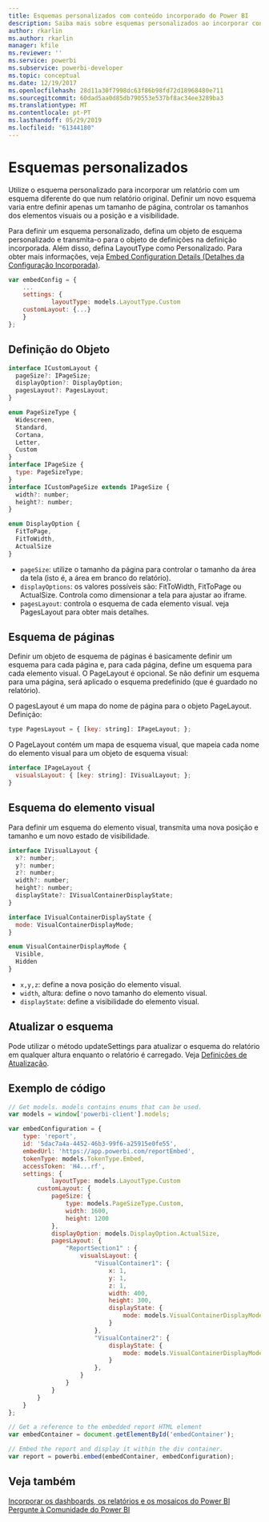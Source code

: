 ```yaml
---
title: Esquemas personalizados com conteúdo incorporado do Power BI
description: Saiba mais sobre esquemas personalizados ao incorporar conteúdo do Power BI na sua aplicação.
author: rkarlin
ms.author: rkarlin
manager: kfile
ms.reviewer: ''
ms.service: powerbi
ms.subservice: powerbi-developer
ms.topic: conceptual
ms.date: 12/19/2017
ms.openlocfilehash: 28d11a30f7998dc63f86b98fd72d18968480e711
ms.sourcegitcommit: 60dad5aa0d85db790553e537bf8ac34ee3289ba3
ms.translationtype: MT
ms.contentlocale: pt-PT
ms.lasthandoff: 05/29/2019
ms.locfileid: "61344180"
---
```

# <a name="custom-layouts"></a>Esquemas personalizados

Utilize o esquema personalizado para incorporar um relatório com um esquema diferente do que num relatório original. Definir um novo esquema varia entre definir apenas um tamanho de página, controlar os tamanhos dos elementos visuais ou a posição e a visibilidade.

Para definir um esquema personalizado, defina um objeto de esquema personalizado e transmita-o para o objeto de definições na definição incorporada. Além disso, defina LayoutType como Personalizado. Para obter mais informações, veja [Embed Configuration Details (Detalhes da Configuração Incorporada)](https://github.com/Microsoft/PowerBI-JavaScript/wiki/Embed-Configuration-Details).

```javascript
var embedConfig = {
    ...
    settings: {
            layoutType: models.LayoutType.Custom
    customLayout: {...}
    }
};
```

## <a name="object-definition"></a>Definição do Objeto

```javascript
interface ICustomLayout {
  pageSize?: IPageSize;
  displayOption?: DisplayOption;
  pagesLayout?: PagesLayout;
}

enum PageSizeType {
  Widescreen,
  Standard,
  Cortana,
  Letter,
  Custom
}
interface IPageSize {
  type: PageSizeType;
}
interface ICustomPageSize extends IPageSize {
  width?: number;
  height?: number;
}

enum DisplayOption {
  FitToPage,
  FitToWidth,
  ActualSize
}
```

- `pageSize`: utilize o tamanho da página para controlar o tamanho da área da tela (isto é, a área em branco do relatório).
- `displayOptions`: os valores possíveis são: FitToWidth, FitToPage ou ActualSize. Controla como dimensionar a tela para ajustar ao iframe.
- `pagesLayout`: controla o esquema de cada elemento visual. veja PagesLayout para obter mais detalhes.

## <a name="pages-layout"></a>Esquema de páginas

Definir um objeto de esquema de páginas é basicamente definir um esquema para cada página e, para cada página, define um esquema para cada elemento visual.
O PageLayout é opcional. Se não definir um esquema para uma página, será aplicado o esquema predefinido (que é guardado no relatório).

O pagesLayout é um mapa do nome de página para o objeto PageLayout. Definição:

```javascript
type PagesLayout = { [key: string]: IPageLayout; };
```

O PageLayout contém um mapa de esquema visual, que mapeia cada nome do elemento visual para um objeto de esquema visual:

```javascript
interface IPageLayout {
  visualsLayout: { [key: string]: IVisualLayout; };
}
```

## <a name="visual-layout"></a>Esquema do elemento visual

Para definir um esquema do elemento visual, transmita uma nova posição e tamanho e um novo estado de visibilidade.

```javascript
interface IVisualLayout {
  x?: number;
  y?: number;
  z?: number;
  width?: number;
  height?: number;
  displayState?: IVisualContainerDisplayState;
}

interface IVisualContainerDisplayState {
  mode: VisualContainerDisplayMode;
}

enum VisualContainerDisplayMode {
  Visible,
  Hidden
}
```

- `x,y,z`: define a nova posição do elemento visual.
- `width`, altura: define o novo tamanho do elemento visual.
- `displayState`: define a visibilidade do elemento visual.

## <a name="update-layout"></a>Atualizar o esquema

Pode utilizar o método updateSettings para atualizar o esquema do relatório em qualquer altura enquanto o relatório é carregado. Veja [Definições de Atualização](https://github.com/Microsoft/PowerBI-JavaScript/wiki/Update-Settings).

## <a name="code-example"></a>Exemplo de código

```javascript
// Get models. models contains enums that can be used.
var models = window['powerbi-client'].models;

var embedConfiguration = {
    type: 'report',
    id: '5dac7a4a-4452-46b3-99f6-a25915e0fe55',
    embedUrl: 'https://app.powerbi.com/reportEmbed',
    tokenType: models.TokenType.Embed,
    accessToken: 'H4...rf',
    settings: {
            layoutType: models.LayoutType.Custom
        customLayout: {
            pageSize: {
                type: models.PageSizeType.Custom,
                width: 1600,
                height: 1200
            },
            displayOption: models.DisplayOption.ActualSize,
            pagesLayout: {
                "ReportSection1" : {
                    visualsLayout: {
                        "VisualContainer1": {
                            x: 1,
                            y: 1,
                            z: 1,
                            width: 400,
                            height: 300,
                            displayState: {
                                mode: models.VisualContainerDisplayMode.Visible
                            }
                        },
                        "VisualContainer2": {
                            displayState: {
                                mode: models.VisualContainerDisplayMode.Hidden
                            }
                        },
                    }
                }
            }
        }
    }
};

// Get a reference to the embedded report HTML element
var embedContainer = document.getElementById('embedContainer');

// Embed the report and display it within the div container.
var report = powerbi.embed(embedContainer, embedConfiguration);
```

## <a name="see-also"></a>Veja também

[Incorporar os dashboards, os relatórios e os mosaicos do Power BI](embedding-content.md)   
[Pergunte à Comunidade do Power BI](https://community.powerbi.com/)